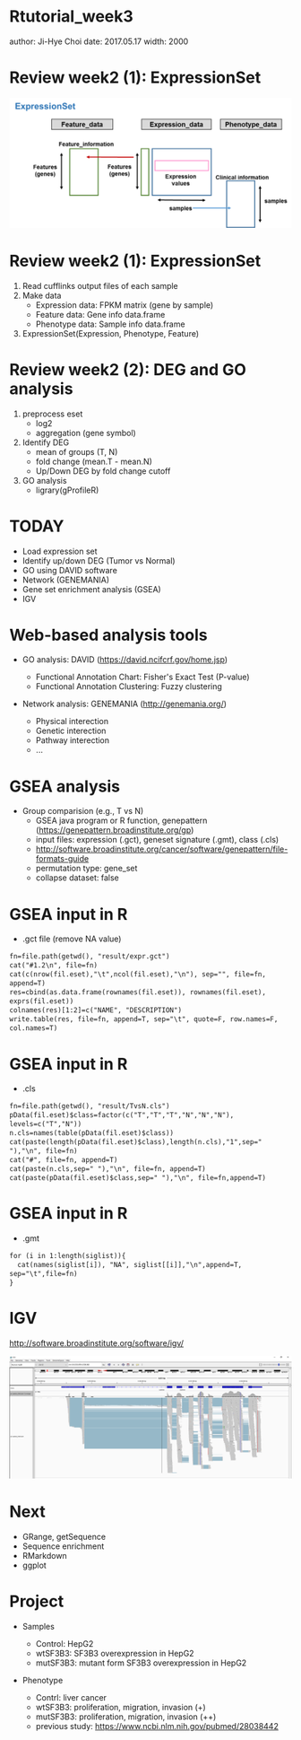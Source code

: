 Rtutorial_week3
========================================================
author: Ji-Hye Choi
date: 2017.05.17
width: 2000

<style>

/* slide titles */
.reveal h3 { 
  font-size: 70px;
}

/* heading for slides with two hashes ## */
.reveal .slides section .slideContent h2 {
   font-size: 50px;
   font-weight: bold;
}

/* ordered and unordered list styles */
.reveal ul, .reveal ol { font-size: 50px; }


</style>


Review week2 (1): ExpressionSet 
========================================================

![ExpressionSet](expressionset.png)


Review week2 (1): ExpressionSet 
========================================================

 1. Read cufflinks output files of each sample
 2. Make data
    + Expression data: FPKM matrix (gene by sample)
    + Feature data: Gene info data.frame 
    + Phenotype data: Sample info data.frame
 3. ExpressionSet(Expression, Phenotype, Feature)


Review week2 (2): DEG and GO analysis 
========================================================

 1. preprocess eset
    + log2
    + aggregation (gene symbol)
 2. Identify DEG
    + mean of groups (T, N)
    + fold change (mean.T - mean.N)
    + Up/Down DEG by fold change cutoff
 3. GO analysis
    + ligrary(gProfileR)


TODAY
========================================================

 * Load expression set
 * Identify up/down DEG (Tumor vs Normal)
 * GO using DAVID software
 * Network (GENEMANIA)
 * Gene set enrichment analysis (GSEA)
 * IGV



Web-based analysis tools
========================================================

* GO analysis: DAVID (https://david.ncifcrf.gov/home.jsp)
    + Functional Annotation Chart: Fisher's Exact Test (P-value)
    + Functional Annotation Clustering: Fuzzy clustering

  
* Network analysis: GENEMANIA (http://genemania.org/)
    + Physical interection
    + Genetic interection
    + Pathway interection
    + ... 



GSEA analysis
========================================================
 * Group comparision (e.g., T vs N) 
    + GSEA java program or R function, genepattern (https://genepattern.broadinstitute.org/gp)
    + input files: expression (.gct), geneset signature (.gmt), class (.cls)
    + http://software.broadinstitute.org/cancer/software/genepattern/file-formats-guide
    + permutation type: gene_set
    + collapse dataset: false
    

GSEA input in R
========================================================
 * .gct file (remove NA value)

```
fn=file.path(getwd(), "result/expr.gct")
cat("#1.2\n", file=fn)
cat(c(nrow(fil.eset),"\t",ncol(fil.eset),"\n"), sep="", file=fn, append=T)
res=cbind(as.data.frame(rownames(fil.eset)), rownames(fil.eset), exprs(fil.eset))
colnames(res)[1:2]=c("NAME", "DESCRIPTION")
write.table(res, file=fn, append=T, sep="\t", quote=F, row.names=F, col.names=T)
```


GSEA input in R
========================================================
 * .cls

```
fn=file.path(getwd(), "result/TvsN.cls")
pData(fil.eset)$class=factor(c("T","T","T","N","N","N"), levels=c("T","N"))
n.cls=names(table(pData(fil.eset)$class))
cat(paste(length(pData(fil.eset)$class),length(n.cls),"1",sep=" "),"\n", file=fn)
cat("#", file=fn, append=T)
cat(paste(n.cls,sep=" "),"\n", file=fn, append=T)
cat(paste(pData(fil.eset)$class,sep=" "),"\n", file=fn,append=T)
```
 
GSEA input in R
========================================================
 * .gmt
 
```
for (i in 1:length(siglist)){
  cat(names(siglist[i]), "NA", siglist[[i]],"\n",append=T, sep="\t",file=fn)
}
```
 
 

IGV
========================================================

http://software.broadinstitute.org/software/igv/

![IGV](igv.png)


Next 
========================================================

* GRange, getSequence
* Sequence enrichment
* RMarkdown
* ggplot



Project 
========================================================

* Samples
  + Control: HepG2
  + wtSF3B3: SF3B3 overexpression in HepG2
  + mutSF3B3: mutant form SF3B3 overexpression in HepG2
  
* Phenotype
  + Contrl: liver cancer
  + wtSF3B3: proliferation, migration, invasion (+)
  + mutSF3B3: proliferation, migration, invasion (++)
  + previous study: https://www.ncbi.nlm.nih.gov/pubmed/28038442
